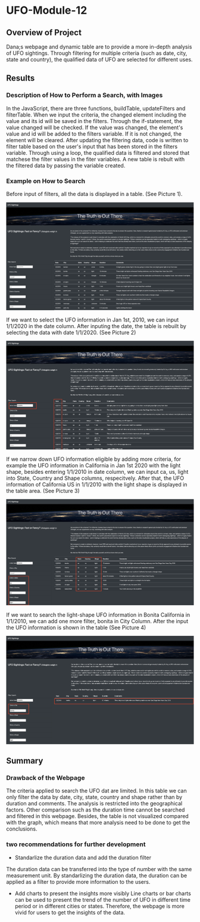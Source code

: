 # UFO-Module-12
## Overview of Project 

Dana;s webpage and dynamic table are to provide a more in-depth analysis of UFO sightings. Through filtering for multiple criteria (such as date, city, state and country), the qualified data of UFO are selected for different uses. 


## Results 

### Description of How to Perform a Search, with Images

In the JavaScript, there are three functions, buildTable, updateFilters and filterTable. When we input the criteria, the changed element including the value and its id will be saved in the filters. Through the if-statement, the value changed will be checked. If the value was changed, the element's value and id will be added to the filters variable. If it is not changed, the element will be cleared. After updating the filtering data, code is written to filter table based on the user's input that has been stored in the filters variable. Through using a loop, the qualified data is filtered and stored that matchese the filter values in the fiter variables. A new table is rebult with the filtered data by passing the variable created. 

### Example on How to Search 
Before input of filters, all the data is displayed in a table. (See Picture 1). 

![S1](https://github.com/irisyidi/UFO-Module-12/blob/main/S1.png)

If we want to select the UFO information in Jan 1st, 2010, we can input 1/1/2020 in the date column. After inputing the date, the table is rebuilt by selecting the data with date 1/1/2020. (See Picture 2)

![S2](https://github.com/irisyidi/UFO-Module-12/blob/main/S2.png)

If we narrow down UFO information eligible by adding more criteria, for example the UFO information in California in Jan 1st 2020 with the light shape, besides entering 1/1/2010 in date column, we can input ca, us, light into State, Country and Shape columns, respecitvely. After that, the UFO information of California US in 1/1/2010 with the light shape is displayed in the table area. (See Picture 3)

![S3](https://github.com/irisyidi/UFO-Module-12/blob/main/S3.png)

If we want to search the light-shape UFO information in Bonita California in 1/1/2010, we can add one more filter, bonita in City Column. After the input the UFO information is shown in the table (See Picture 4)

![S4](https://github.com/irisyidi/UFO-Module-12/blob/main/S4.png)


## Summary 
### Drawback of the Webpage

The criteria applied to search the UFO dat are limited. In this table we can only filter the data by date, city, state, country and shape rather than by duration and comments. The analysis is restricted into the geographical factors. Other comparison such as the duration time cannot be searched and filtered in this webpage. Besides, the table is not visualized compared with the graph, which means that more analysis need to be done to get the conclusions. 


### two recommendations for further development

- Standarlize the duration data and add the duration filter 

The duration data can be transferred into the type of number with the same measurement unit. By standarlizing the duration data, the duration can be applied as a filter to provide more information to the users. 

- Add charts to present the insights more visibly 
Line charts or bar charts can be used to present the trend of the number of UFO in different time period or in different cities or states. Therefore, the webpage is more vivid for users to get the insights of the data. 
